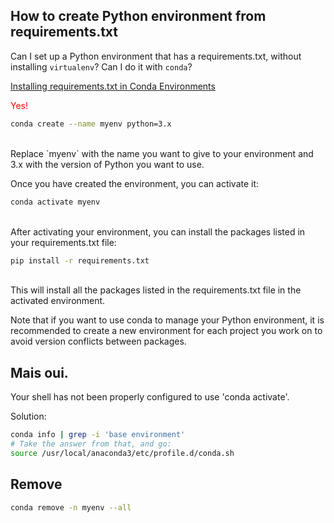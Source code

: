 ## How to create Python environment from requirements.txt

Can I set up a Python environment that has a requirements.txt, without installing `virtualenv`?  Can I do it with `conda`?

[Installing requirements.txt in Conda Environments](https://datumorphism.leima.is/til/programming/python/python-anaconda-install-requirements/)

<span style="color:red;">Yes!</span>

```sh
conda create --name myenv python=3.x
```

<br>
Replace `myenv` with the name you want to give to your environment and 3.x with the version of Python you want to use.

Once you have created the environment, you can activate it:

```sh
conda activate myenv
```

<br>
After activating your environment, you can install the packages listed in your requirements.txt file:

```sh
pip install -r requirements.txt
```

<br>
This will install all the packages listed in the requirements.txt file in the activated environment.

Note that if you want to use conda to manage your Python environment, it is recommended to create a new environment for each project you work on to avoid version conflicts between packages.

## Mais oui.

Your shell has not been properly configured to use 'conda activate'.

Solution:

```sh
conda info | grep -i 'base environment'
# Take the answer from that, and go:
source /usr/local/anaconda3/etc/profile.d/conda.sh
```

## Remove

```sh
conda remove -n myenv --all
```

<br>
